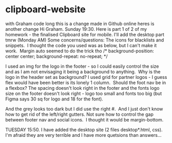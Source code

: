 # clipboard-website
with Graham code long
this is a change made in Github online
heres is another change
Hi Graham.  Sunday 19:30.  Here is part 1 of 2 of my homework - the finalised Clipboard site for mobile.  I'll add the desktop part tmrw (Monday AM)
Some concerns/questions:
The icons for blacklists and snippets.  I thought the code you used was as below, but I can't make it work.  Margin auto seemed to do the trick tho
 /* background-position: center center; background-repeat: no-repeat; */

I used an img for the logo in the footer - so I could easily control the size and as I am not envisaging it being a background to anything.  Why is the logo in the header set as background?
I used grid for partner logos - I guess flex would have been better is its lonely 1 column.  Should the foot nav be in a flexbox?
The spacing doesn't look right in the footer and the fonts logo size on the footer doesn't look right - logo too small and fonts too big (but Figma says 30 sq for logo and 18 for the font). 

And the grey looks too dark but I did use the right #.  And I just don't know how to get rid of the left/right gutters.
Not sure how to control the gap between footer nav and social icons.  I thought it would be margin-bottom.

TUESDAY 15:50.  I have added the desktop site (2 files desktop*.html, css).  I'm afraid they are very terrible and I have more quetsions than answers...
